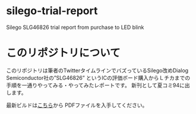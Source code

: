 # silego-trial-report
Silego SLG46826 trial report from purchase to LED blink

# このリポジトリについて

このリポジトリは筆者のTwitterタイムラインでバズっているSilego改めDialog Semiconductor社の”SLG46826”
というICの評価ボード購入からＬチカまでの手順を一通りやってみる・やってみたレポートです。
新刊として夏コミ94に出します。

最新ビルドは[こちら](https://github.com/K4zuki/silego-trial-report/releases/latest)から
PDFファイルを入手してください。
